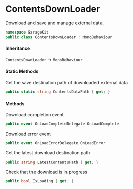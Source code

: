 # ContentsDownLoader

Download and save and manage external data.

```csharp
namespace GarageKit
public class ContentsDownLoader : MonoBehaviour
```

#### Inheritance

`ContentsDownLoader` -> `MonoBehaviour`

#### Static Methods

Get the save destination path of downloaded external data
```csharp
public static string ContentsDataPath { get; }
```

#### Methods

Download completion event
```csharp
public event OnLoadCompleteDelegate OnLoadComplete
```

Download error event
```csharp
public event OnLoadErrorDelegate OnLoadError
```

Get the latest download destination path
```csharp
public string LatestContentsPath { get; }
```

Check that the download is in progress
```csharp
public bool IsLoading { get; }
```
